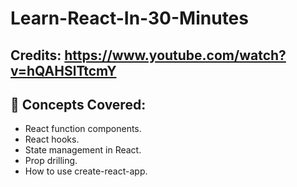 # Learn-React-In-30-Minutes
## Credits: https://www.youtube.com/watch?v=hQAHSlTtcmY

## 🧠 Concepts Covered:
* React function components.
* React hooks.
* State management in React.
* Prop drilling.
* How to use create-react-app.
